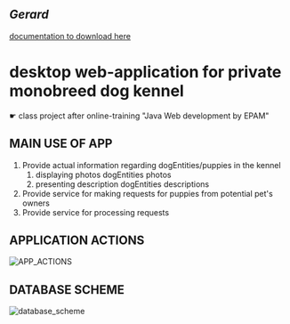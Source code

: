 <h2><i>Gerard</i></h2>
<a href="https://bit.ly/3B9OZSH">documentation to download here</a>

<h1>desktop web-application for private monobreed dog kennel </h1>
☛ class project after online-training "Java Web development by EPAM"


<h2>MAIN USE OF APP</h2>
<ol type="1">
    <li> Provide actual information regarding dogEntities/puppies in the kennel
        <ol>
            <li>displaying photos dogEntities photos </li>
            <li>presenting description dogEntities descriptions </li>
        </ol>
     </li> 
    <li>Provide service for making requests for puppies from potential pet's owners</b></li>
    <li>Provide service for processing requests</b></li>
</ol>

<h2>APPLICATION ACTIONS</h2>

![APP_ACTIONS](https://user-images.githubusercontent.com/39922259/130767024-aa72ec69-9289-47ba-9bdf-ef7dfe387253.png)

<h2>DATABASE SCHEME</h2>

![database_scheme](https://user-images.githubusercontent.com/39922259/130765746-676de60b-141d-4be6-a19f-6527547b3b9c.png)


<!-- 
<h2>CLIENT'S requirements</h2> -->
<!-- 
![presentation](https://user-images.githubusercontent.com/39922259/130238710-f060da61-7411-4564-aa34-682f435a9864.jpg)
 -->
